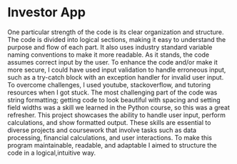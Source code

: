 # Investor App

One particular strength of the code is its clear organization and structure. The code is divided into logical sections, making it easy to understand the purpose and flow of each part. It also uses industry standard variable naming conventions to make it more readable. As it stands, the code assumes correct input by the user. To enhance the code and/or make it more secure, I could have used input validation to handle erroneous input, such as a try-catch block with an exception handler for invalid user input. To overcome challenges, I used youtube, stackoverflow, and tutoring resources when I got stuck. The most challenging part of the code was string formatting; getting code to look beautiful with spacing and setting field widths was a skill we learned in the Python course, so this was a great refresher. This project showcases the ability to handle user input, perform calculations, and show formatted output. These skills are essential to diverse projects and coursework that involve tasks such as data processing, financial calculations, and user interactions. To make this program maintainable, readable, and adaptable I aimed to structure the code in a logical,intuitive way. 
